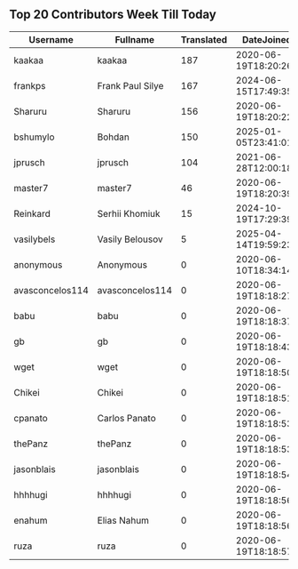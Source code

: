 ## Top 20 Contributors Week Till Today ##
|Username|Fullname|Translated|DateJoined|Language|
|--------|--------|----------|----------|-------|
|kaakaa|kaakaa|187|2020-06-19T18:20:26Z|ja|
|frankps|Frank Paul Silye|167|2024-06-15T17:49:35.|nb_NO|
|Sharuru|Sharuru|156|2020-06-19T18:20:22.|zh_Hans|
|bshumylo|Bohdan|150|2025-01-05T23:41:01.|uk|
|jprusch|jprusch|104|2021-06-28T12:00:18.|de|
|master7|master7|46|2020-06-19T18:20:39.|pl|
|Reinkard|Serhii Khomiuk|15|2024-10-19T17:29:39.|uk|
|vasilybels|Vasily Belousov|5|2025-04-14T19:59:23.|ru|
|anonymous|Anonymous|0|2020-06-10T18:34:14.||
|avasconcelos114|avasconcelos114|0|2020-06-19T18:18:27Z||
|babu|babu|0|2020-06-19T18:18:37.||
|gb|gb|0|2020-06-19T18:18:43.||
|wget|wget|0|2020-06-19T18:18:50Z|ro|
|Chikei|Chikei|0|2020-06-19T18:18:51Z|zh_Hant|
|cpanato|Carlos Panato|0|2020-06-19T18:18:53Z||
|thePanz|thePanz|0|2020-06-19T18:18:53Z||
|jasonblais|jasonblais|0|2020-06-19T18:18:54Z||
|hhhhugi|hhhhugi|0|2020-06-19T18:18:56.||
|enahum|Elias  Nahum|0|2020-06-19T18:18:56Z|es|
|ruza|ruza|0|2020-06-19T18:18:57.||
